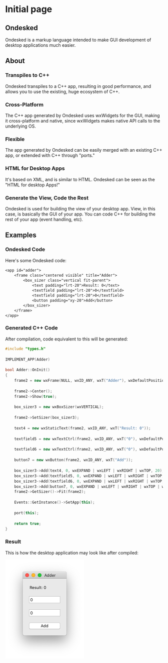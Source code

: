 # Initial page

## Ondesked

Ondesked is a markup language intended to make GUI development of desktop applications much easier.

## About

### Transpiles to C++

Ondesked transpiles to a C++ app, resulting in good performance, and allows you to use the existing, huge ecosystem of C++.

### Cross-Platform

The C++ app generated by Ondesked uses wxWidgets for the GUI, making it cross-platform and native, since wxWidgets makes native API calls to the underlying OS.

### Flexible

The app generated by Ondesked can be easily merged with an existing C++ app, or extended with C++ through "ports."

### HTML for Desktop Apps

It's based on XML, and is similar to HTML. Ondesked can be seen as the "HTML for desktop Apps!"

### Generate the View, Code the Rest

Ondesked is used for building the view of your desktop app. View, in this case, is basically the GUI of your app. You can code C++ for building the rest of your app \(event handling, etc\).

## Examples

### Ondesked Code

Here's some Ondesked code:

```markup
<app id="adder">
    <frame class="centered visible" title="Adder">
        <box_sizer class="vertical fit-parent">
            <text padding="lrt-20">Result: 0</text>
            <textfield padding="lrt-20">0</textfield>
            <textfield padding="lrt-20">0</textfield>
            <button padding="xy-20">Add</button>
        </box_sizer>
    </frame>
</app>
```

### Generated C++ Code

After compilation, code equivalent to this will be generated:

```cpp
#include "types.h"

IMPLEMENT_APP(Adder)

bool Adder::OnInit()
{
    frame2 = new wxFrame(NULL, wxID_ANY, wxT("Adder"), wxDefaultPosition, wxDefaultSize);

    frame2->Center();
    frame2->Show(true);

    box_sizer3 = new wxBoxSizer(wxVERTICAL);

    frame2->SetSizer(box_sizer3);

    text4 = new wxStaticText(frame2, wxID_ANY, wxT("Result: 0"));

    textfield5 = new wxTextCtrl(frame2, wxID_ANY, wxT("0"), wxDefaultPosition, wxDefaultSize, wxTE_PROCESS_ENTER);

    textfield6 = new wxTextCtrl(frame2, wxID_ANY, wxT("0"), wxDefaultPosition, wxDefaultSize, wxTE_PROCESS_ENTER);

    button7 = new wxButton(frame2, wxID_ANY, wxT("Add"));

    box_sizer3->Add(text4, 0, wxEXPAND | wxLEFT | wxRIGHT | wxTOP, 20);
    box_sizer3->Add(textfield5, 0, wxEXPAND | wxLEFT | wxRIGHT | wxTOP, 20);
    box_sizer3->Add(textfield6, 0, wxEXPAND | wxLEFT | wxRIGHT | wxTOP, 20);
    box_sizer3->Add(button7, 0, wxEXPAND | wxLEFT | wxRIGHT | wxTOP | wxBOTTOM, 20);
    frame2->GetSizer()->Fit(frame2);

    Events::GetInstance()->SetApp(this);

    port(this);

    return true;
}
```

### Result

This is how the desktop application may look like after compiled:

![](images/result.png)

